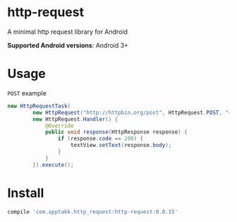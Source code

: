 http-request
============

A minimal http request library for Android

**Supported Android versions**: Android 3+

# Usage

`POST` example
```java
new HttpRequestTask(
        new HttpRequest("http://httpbin.org/post", HttpRequest.POST, "{ \"post\": \"some-data-æøå\" }" ),
        new HttpRequest.Handler() {
            @Override
            public void response(HttpResponse response) {
                if (response.code == 200) {
                    textView.setText(response.body);
                }
            }
        }).execute();
```

# Install
```groovy
compile 'com.apptakk.http_request:http-request:0.0.15'
```
